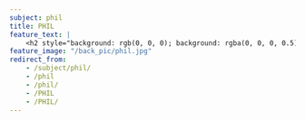 ```yaml
---
subject: phil
title: PHIL
feature_text: |
    <h2 style="background: rgb(0, 0, 0); background: rgba(0, 0, 0, 0.5); color: #f1f1f1; padding: 10px;">PHIL</h2>
feature_image: "/back_pic/phil.jpg"
redirect_from:
    - /subject/phil/
    - /phil
    - /phil/
    - /PHIL
    - /PHIL/
---
```


